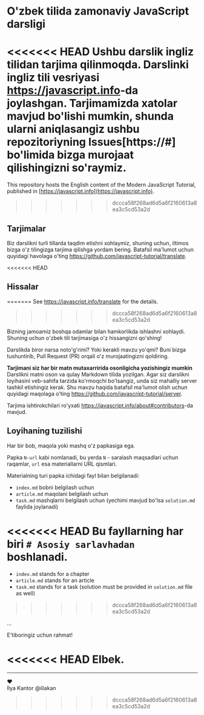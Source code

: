 # O'zbek tilida zamonaviy JavaScript darsligi

<<<<<<< HEAD
Ushbu darslik ingliz tilidan tarjima qilinmoqda. Darslinki ingliz tili vesriyasi <https://javascript.info>-da joylashgan.
Tarjimamizda xatolar mavjud bo'lishi mumkin, shunda ularni aniqlasangiz ushbu repozitoriyning Issues[https://#] bo'limida bizga murojaat qilishingizni so'raymiz. 
=======
This repository hosts the English content of the Modern JavaScript Tutorial, published in [https://javascript.info](https://javascript.info).
>>>>>>> dccca58f268ad6d5a6f2160613a8ea3c5cd53a2d

## Tarjimalar

Biz darslikni turli tillarda taqdim etishni xohlaymiz, shuning uchun, iltimos bizga o'z tilingizga tarjima qilishga yordam bering.
Batafsil ma'lumot uchun quyidagi havolaga o'ting <https://github.com/javascript-tutorial/translate>.

<<<<<<< HEAD
## Hissalar
=======
See <https://javascript.info/translate> for the details.
>>>>>>> dccca58f268ad6d5a6f2160613a8ea3c5cd53a2d

Bizning jamoamiz boshqa odamlar bilan hamkorlikda ishlashni xohlaydi. Shuning uchun o'zbek tili tarjimasiga o'z hissangizni qo'shing!

Darslikda biror narsa noto'g'rimi? Yoki kerakli mavzu yo'qmi? Buni bizga tushuntirib, Pull Request (PR) orqali o'z murojaatingizni qoldiring.

**Tarjimani siz har bir matn mutaxarririda osonligicha yozishingiz mumkin** Darslikni matni oson va qulay Markdown tilida yozilgan. Agar siz darslikni loyihasini veb-sahifa tarzida ko'rmoqchi bo'lsangiz, unda siz mahalliy server tashkil etishingiz kerak. Shu mavzu haqida batafsil ma'lumot olish uchun quyidagi maqolaga o'ting <https://github.com/javascript-tutorial/server>.  

Tarjima ishtirokchilari ro'yxati <https://javascript.info/about#contributors>-da mavjud.

## Loyihaning tuzilishi

Har bir bob, maqola yoki mashq o'z papkasiga ega.

Papka `N-url` kabi nomlanadi, bu yerda `N` - saralash maqsadlari uchun raqamlar, `url` esa materiallarni URL qismlari.

Materialning turi papka ichidagi fayl bilan belgilanadi:

  - `index.md` bobni belgilash uchun
  - `article.md` maqolani belgilash uchun
  - `task.md` mashqlarni belgilash uchun (yechimi mavjud bo'lsa `solution.md` faylida joylanadi)

<<<<<<< HEAD
Bu fayllarning har biri `# Asosiy sarlavhadan` boshlanadi.
=======
  - `index.md` stands for a chapter
  - `article.md` stands for an article
  - `task.md` stands for a task (solution must be provided in `solution.md` file as well)
>>>>>>> dccca58f268ad6d5a6f2160613a8ea3c5cd53a2d

...

E'tiboringiz uchun rahmat! 

<<<<<<< HEAD
Elbek.
=======
---
♥  
Ilya Kantor @iliakan
>>>>>>> dccca58f268ad6d5a6f2160613a8ea3c5cd53a2d

